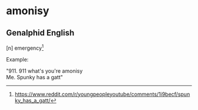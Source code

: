 # amonisy
## Genalphid English

[n] emergency[^1]

Example:

"911. 911 what's you're amonisy<br>
Me. Spunky has a gatt"

[^1]: <https://www.reddit.com/r/youngpeopleyoutube/comments/1i9becf/spunky_has_a_gatt/>
